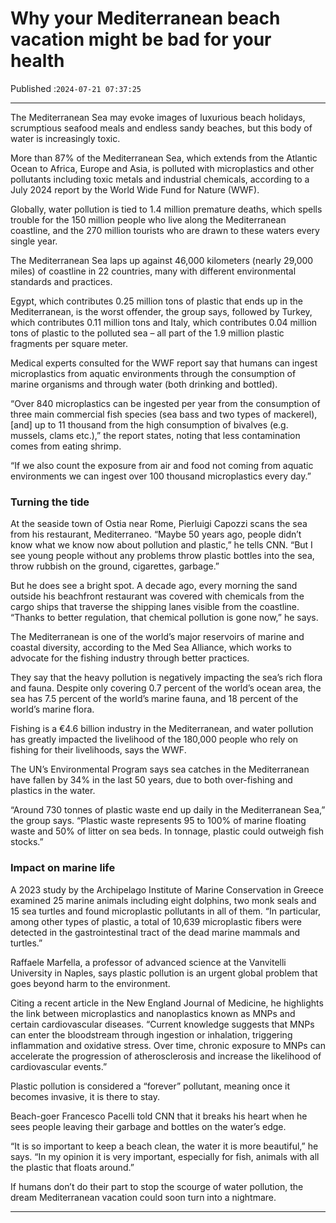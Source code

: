 # Why your Mediterranean beach vacation might be bad for your health

Published :`2024-07-21 07:37:25`

---

The Mediterranean Sea may evoke images of luxurious beach holidays, scrumptious seafood meals and endless sandy beaches, but this body of water is increasingly toxic.

More than 87% of the Mediterranean Sea, which extends from the Atlantic Ocean to Africa, Europe and Asia, is polluted with microplastics and other pollutants including toxic metals and industrial chemicals, according to a July 2024 report by the World Wide Fund for Nature (WWF).

Globally, water pollution is tied to 1.4 million premature deaths, which spells trouble for the 150 million people who live along the Mediterranean coastline, and the 270 million tourists who are drawn to these waters every single year.

The Mediterranean Sea laps up against 46,000 kilometers (nearly 29,000 miles) of coastline in 22 countries, many with different environmental standards and practices.

Egypt, which contributes 0.25 million tons of plastic that ends up in the Mediterranean, is the worst offender, the group says, followed by Turkey, which contributes 0.11 million tons and Italy, which contributes 0.04 million tons of plastic to the polluted sea – all part of the 1.9 million plastic fragments per square meter.

Medical experts consulted for the WWF report say that humans can ingest microplastics from aquatic environments through the consumption of marine organisms and through water (both drinking and bottled).

“Over 840 microplastics can be ingested per year from the consumption of three main commercial fish species (sea bass and two types of mackerel), [and] up to 11 thousand from the high consumption of bivalves (e.g. mussels, clams etc.),” the report states, noting that less contamination comes from eating shrimp.

“If we also count the exposure from air and food not coming from aquatic environments we can ingest over 100 thousand microplastics every day.”

### Turning the tide

At the seaside town of Ostia near Rome, Pierluigi Capozzi scans the sea from his restaurant, Mediterraneo. “Maybe 50 years ago, people didn’t know what we know now about pollution and plastic,” he tells CNN. “But I see young people without any problems throw plastic bottles into the sea, throw rubbish on the ground, cigarettes, garbage.”

But he does see a bright spot. A decade ago, every morning the sand outside his beachfront restaurant was covered with chemicals from the cargo ships that traverse the shipping lanes visible from the coastline. “Thanks to better regulation, that chemical pollution is gone now,” he says.

The Mediterranean is one of the world’s major reservoirs of marine and coastal diversity, according to the Med Sea Alliance, which works to advocate for the fishing industry through better practices.

They say that the heavy pollution is negatively impacting the sea’s rich flora and fauna. Despite only covering 0.7 percent of the world’s ocean area, the sea has 7.5 percent of the world’s marine fauna, and 18 percent of the world’s marine flora.

Fishing is a €4.6 billion industry in the Mediterranean, and water pollution has greatly impacted the livelihood of the 180,000 people who rely on fishing for their livelihoods, says the WWF.

The UN’s Environmental Program says sea catches in the Mediterranean have fallen by 34% in the last 50 years, due to both over-fishing and plastics in the water.

“Around 730 tonnes of plastic waste end up daily in the Mediterranean Sea,” the group says. “Plastic waste represents 95 to 100% of marine floating waste and 50% of litter on sea beds. In tonnage, plastic could outweigh fish stocks.”

### Impact on marine life

A 2023 study by the Archipelago Institute of Marine Conservation in Greece examined 25 marine animals including eight dolphins, two monk seals and 15 sea turtles and found microplastic pollutants in all of them. “In particular, among other types of plastic, a total of 10,639 microplastic fibers were detected in the gastrointestinal tract of the dead marine mammals and turtles.”

Raffaele Marfella, a professor of advanced science at the Vanvitelli University in Naples, says plastic pollution is an urgent global problem that goes beyond harm to the environment.

Citing a recent article in the New England Journal of Medicine, he highlights the link between microplastics and nanoplastics known as MNPs and certain cardiovascular diseases. “Current knowledge suggests that MNPs can enter the bloodstream through ingestion or inhalation, triggering inflammation and oxidative stress. Over time, chronic exposure to MNPs can accelerate the progression of atherosclerosis and increase the likelihood of cardiovascular events.”

Plastic pollution is considered a “forever” pollutant, meaning once it becomes invasive, it is there to stay.

Beach-goer Francesco Pacelli told CNN that it breaks his heart when he sees people leaving their garbage and bottles on the water’s edge.

“It is so important to keep a beach clean, the water it is more beautiful,” he says. “In my opinion it is very important, especially for fish, animals with all the plastic that floats around.”

If humans don’t do their part to stop the scourge of water pollution, the dream Mediterranean vacation could soon turn into a nightmare.

---

